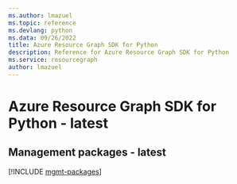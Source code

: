 ```yaml
---
ms.author: lmazuel
ms.topic: reference
ms.devlang: python
ms.data: 09/26/2022
title: Azure Resource Graph SDK for Python
description: Reference for Azure Resource Graph SDK for Python
ms.service: resourcegraph
author: lmazuel
---
```

# Azure Resource Graph SDK for Python - latest

## Management packages - latest
[!INCLUDE [mgmt-packages](resource-graph-mgmt-index.md)]